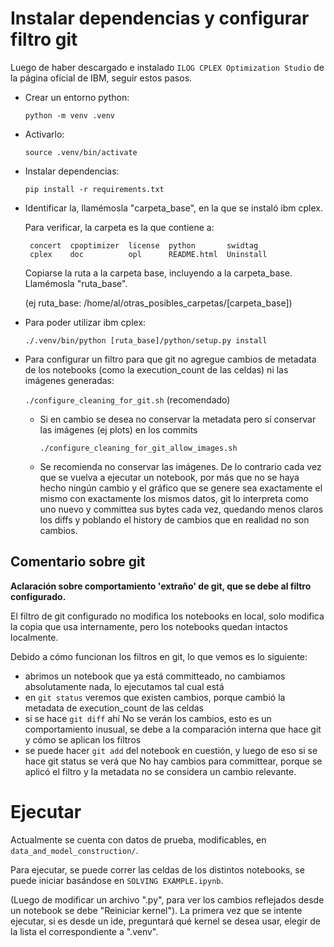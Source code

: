 # Instalar dependencias y configurar filtro git
Luego de haber descargado e instalado `ILOG CPLEX Optimization Studio` de la página oficial de IBM, seguir estos pasos.

- Crear un entorno python:

  `python -m venv .venv`

- Activarlo:

  `source .venv/bin/activate`

- Instalar dependencias:

  `pip install -r requirements.txt`


- Identificar la, llamémosla "carpeta_base", en la que se instaló ibm cplex.

  Para verificar, la carpeta es la que contiene a:

   ```
    concert  cpoptimizer  license  python       swidtag
    cplex    doc          opl      README.html  Uninstall
   ```

  Copiarse la ruta a la carpeta base, incluyendo a la carpeta_base. Llamémosla "ruta_base".

  (ej ruta_base: /home/al/otras_posibles_carpetas/[carpeta_base])

- Para poder utilizar ibm cplex:

  `./.venv/bin/python [ruta_base]/python/setup.py install`

- Para configurar un filtro para que git no agregue cambios de metadata de los notebooks (como la execution_count de las celdas) ni las imágenes generadas:

  `./configure_cleaning_for_git.sh` (recomendado)

  - Si en cambio se desea no conservar la metadata pero sí conservar las imágenes (ej plots) en los commits

    `./configure_cleaning_for_git_allow_images.sh`

  - Se recomienda no conservar las imágenes. De lo contrario cada vez que se vuelva a ejecutar un notebook, por más que no se haya hecho ningún cambio y el gráfico que se genere sea exactamente el mismo con exactamente los mismos datos, git lo interpreta como uno nuevo y committea sus bytes cada vez, quedando menos claros los diffs y poblando el history de cambios que en realidad no son cambios.

## Comentario sobre git
**Aclaración sobre comportamiento 'extraño' de git, que se debe al filtro configurado.**

El filtro de git configurado no modifica los notebooks en local, solo modifica la copia que usa internamente, pero los notebooks quedan intactos localmente.

Debido a cómo funcionan los filtros en git, lo que vemos es lo siguiente:
- abrimos un notebook que ya está committeado, no cambiamos absolutamente nada, lo ejecutamos tal cual está
- en `git status` veremos que existen cambios, porque cambió la metadata de execution_count de las celdas
- si se hace `git diff` ahí No se verán los cambios, esto es un comportamiento inusual, se debe a la comparación interna que hace git y cómo se aplican los filtros
- se puede hacer `git add` del notebook en cuestión, y luego de eso si se hace git status se verá que No hay cambios para committear, porque se aplicó el filtro y la metadata no se considera un cambio relevante.

# Ejecutar
Actualmente se cuenta con datos de prueba, modificables, en `data_and_model_construction/`.

Para ejecutar, se puede correr las celdas de los distintos notebooks, se puede iniciar basándose en `SOLVING EXAMPLE.ipynb`.

(Luego de modificar un archivo ".py", para ver los cambios reflejados desde un notebook se debe "Reiniciar kernel").
La primera vez que se intente ejecutar, si es desde un ide, preguntará qué kernel se desea usar, elegir de la lista el correspondiente a ".venv".
